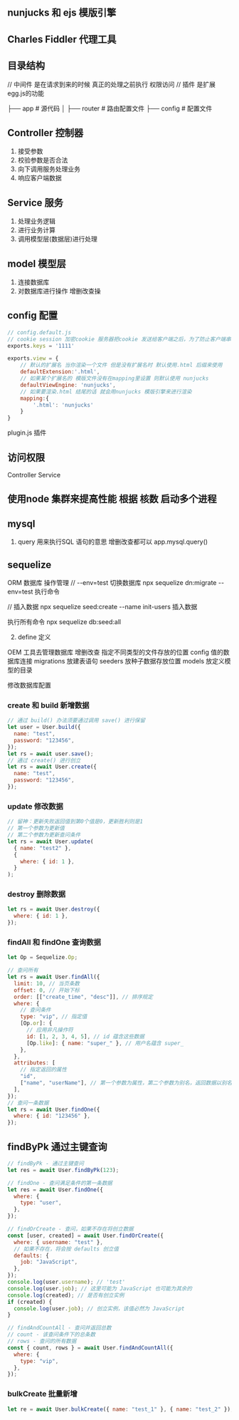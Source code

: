 ## nunjucks 和 ejs 模版引擎

## Charles Fiddler 代理工具


## 目录结构
// 中间件 是在请求到来的时候 真正的处理之前执行 权限访问
// 插件 是扩展egg.js的功能

├── app         # 源代码
│   ├── router  # 路由配置文件
├── config      # 配置文件

## Controller 控制器
1. 接受参数
2. 校验参数是否合法
3. 向下调用服务处理业务
4. 响应客户端数据


## Service 服务
1. 处理业务逻辑
2. 进行业务计算
3. 调用模型层(数据层)进行处理

## model 模型层
1. 连接数据库
2. 对数据库进行操作 增删改查操

## config 配置

```js
// config.default.js
// cookie session 加密cookie 服务器把cookie 发送给客户端之后，为了防止客户端串改数据 就需要设置一个密码
exports.keys = '1111' 

exports.view = {
    // 默认的扩展名 当你渲染一个文件 但是没有扩展名时 默认使用.html 后缀来使用
    defaultExtension:'.html',
    // 如果某个扩展名的 模版文件没有在mapping里设置 则默认使用 nunjucks
    defaultViewEngine: 'nunjucks',
    // 如果要渲染.html 结尾的话 就会用nunjucks 模版引擎来进行渲染
    mapping:{
        '.html': 'nunjucks'
    }
}
```
<div>
plugin.js
插件
</div>

## 访问权限

Controller
Service

## 使用node 集群来提高性能 根据 核数 启动多个进程

## mysql
1. query 用来执行SQL 语句的意思 增删改查都可以
app.mysql.query()

## sequelize
ORM 数据库 操作管理
// --env=test 切换数据库
npx sequelize dn:migrate --env=test 执行命令

 // 插入数据
npx sequelize seed:create --name init-users
插入数据

执行所有命令 
npx sequelize db:seed:all

2. define 定义

OEM 工具去管理数据库 增删改查
指定不同类型的文件存放的位置
config 值的数据库连接
migrations 放建表语句
seeders 放种子数据存放位置
models 放定义模型的目录

修改数据库配置

### create 和 build 新增数据

```js
// 通过 build() 办法须要通过调用 save() 进行保留
let user = User.build({
  name: "test",
  password: "123456",
});
let rs = await user.save();
// 通过 create() 进行创立
let rs = await User.create({
  name: "test",
  password: "123456",
});
```

### update 修改数据

```js
// 留神：更新失败返回值到第0个值是0，更新胜利则是1
// 第一个参数为更新值
// 第二个参数为更新查问条件
let rs = await User.update(
  { name: "test2" },
  {
    where: { id: 1 },
  }
);
```
### destroy 删除数据

```js
let rs = await User.destroy({
  where: { id: 1 },
});
```

### findAll 和 findOne 查询数据

```js
let Op = Sequelize.Op;

// 查问所有
let rs = await User.findAll({
  limit: 10, // 当页条数
  offset: 0, // 开始下标
  order: [["create_time", "desc"]], // 排序规定
  where: {
    // 查问条件
    type: "vip", // 指定值
    [Op.or]: {
      // 应用非凡操作符
      id: [1, 2, 3, 4, 5], // id 蕴含这些数据
      [Op.like]: { name: "super_" }, // 用户名蕴含 super_
    },
  },
  attributes: [
    // 指定返回的属性
    "id",
    ["name", "userName"], // 第一个参数为属性，第二个参数为别名，返回数据以别名返回
  ],
});
// 查问一条数据
let rs = await User.findOne({
  where: { id: "123456" },
});
```

## findByPk 通过主键查询

```js
// findByPk - 通过主键查问
let res = await User.findByPk(123);

// findOne - 查问满足条件的第一条数据
let res = await User.findOne({
  where: {
    type: "user",
  },
});

// findOrCreate - 查问，如果不存在将创立数据
const [user, created] = await User.findOrCreate({
  where: { username: "test" },
  // 如果不存在，将会按 defaults 创立值
  defaults: {
    job: "JavaScript",
  },
});
console.log(user.username); // 'test'
console.log(user.job); // 这里可能为 JavaScript 也可能为其余的
console.log(created); // 是否有创立实例
if (created) {
  console.log(user.job); // 创立实例，该值必然为 JavaScript
}

// findAndCountAll - 查问并返回总数
// count - 该查问条件下的总条数
// rows - 查问的所有数据
const { count, rows } = await User.findAndCountAll({
  where: {
    type: "vip",
  },
});
```

### bulkCreate 批量新增

```js
let re = await User.bulkCreate({ name: "test_1" }, { name: "test_2" });
```